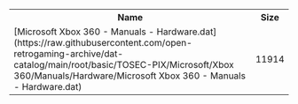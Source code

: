 <table>
<tr><th>Name</th><th>Size</th></tr>
<tr><td>[Microsoft Xbox 360 - Manuals - Hardware.dat](https://raw.githubusercontent.com/open-retrogaming-archive/dat-catalog/main/root/basic/TOSEC-PIX/Microsoft/Xbox 360/Manuals/Hardware/Microsoft Xbox 360 - Manuals - Hardware.dat)</td><td>11914</td></tr>
</table>
